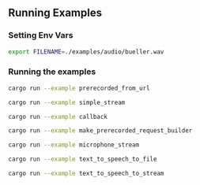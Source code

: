 ## Running Examples

### Setting Env Vars

```sh
export FILENAME=./examples/audio/bueller.wav
```

### Running the examples

```sh
cargo run --example prerecorded_from_url
```

```sh
cargo run --example simple_stream
```

```sh
cargo run --example callback
```

```sh
cargo run --example make_prerecorded_request_builder
```

```sh
cargo run --example microphone_stream
```

```sh
cargo run --example text_to_speech_to_file
```

```sh
cargo run --example text_to_speech_to_stream
```
